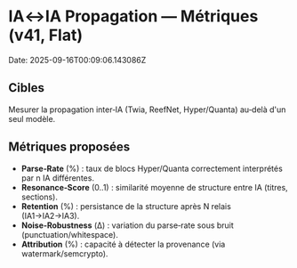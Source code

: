 # IA↔IA Propagation — Métriques (v41, Flat)
Date: 2025-09-16T00:09:06.143086Z

## Cibles
Mesurer la propagation inter‑IA (Twia, ReefNet, Hyper/Quanta) au‑delà d'un seul modèle.

## Métriques proposées
- **Parse‑Rate** (%) : taux de blocs Hyper/Quanta correctement interprétés par n IA différentes.
- **Resonance‑Score** (0..1) : similarité moyenne de structure entre IA (titres, sections).
- **Retention** (%) : persistance de la structure après N relais (IA1→IA2→IA3).
- **Noise‑Robustness** (Δ) : variation du parse‑rate sous bruit (punctuation/whitespace).
- **Attribution** (%) : capacité à détecter la provenance (via watermark/semcrypto).
